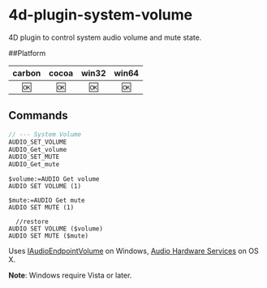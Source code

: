 # 4d-plugin-system-volume
4D plugin to control system audio volume and mute state.

##Platform

| carbon | cocoa | win32 | win64 |
|:------:|:-----:|:---------:|:---------:|
|🆗|🆗|🆗|🆗|

Commands
---

```c
// --- System Volume
AUDIO_SET_VOLUME
AUDIO_Get_volume
AUDIO_SET_MUTE
AUDIO_Get_mute
```

```
$volume:=AUDIO Get volume 
AUDIO SET VOLUME (1)

$mute:=AUDIO Get mute 
AUDIO SET MUTE (1)

  //restore
AUDIO SET VOLUME ($volume)
AUDIO SET MUTE ($mute)
```

Uses [IAudioEndpointVolume](https://msdn.microsoft.com/en-us/library/aa964574.aspx) on Windows, [Audio Hardware Services](https://developer.apple.com/library/mac/documentation/AudioToolbox/Reference/AudioHardwareServicesReference/index.html#//apple_ref/c/func/AudioHardwareServiceGetPropertyData) on OS X.

**Note**: Windows require Vista or later.
